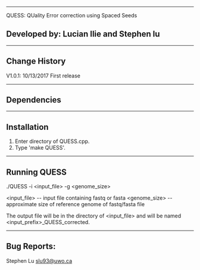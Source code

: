 ------------------------------------------------------------------------
QUESS: QUality Error correction using Spaced Seeds

Developed by: Lucian Ilie and Stephen lu
------------------------------------------------------------------------


------------------------------------------------------------------------
Change History
------------------------------------------------------------------------
V1.0.1: 10/13/2017
First release

------------------------------------------------------------------------
Dependencies
------------------------------------------------------------------------


------------------------------------------------------------------------
Installation
------------------------------------------------------------------------
1. Enter directory of QUESS.cpp.
2. Type 'make QUESS'.


------------------------------------------------------------------------
Running QUESS
------------------------------------------------------------------------
./QUESS -i <input_file> -g <genome_size>

<input_file> -- input file containing fastq or fasta
<genome_size> -- approximate size of reference genome of fastq/fasta file

The output file will be in the directory of <input_file> and will be named <input_prefix>_QUESS_corrected.<ext>

------------------------------------------------------------------------
Bug Reports:
------------------------------------------------------------------------
Stephen Lu <slu93@uwo.ca>
